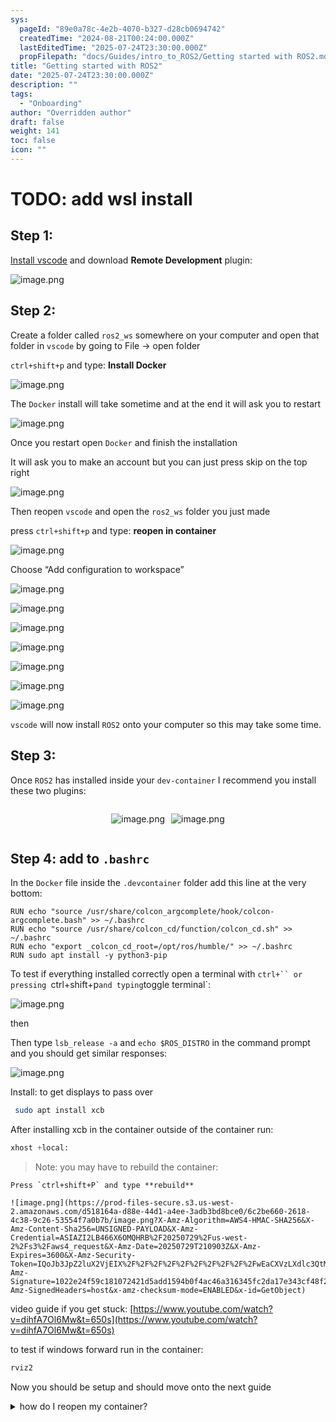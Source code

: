 ```yaml
---
sys:
  pageId: "89e0a78c-4e2b-4070-b327-d28cb0694742"
  createdTime: "2024-08-21T00:24:00.000Z"
  lastEditedTime: "2025-07-24T23:30:00.000Z"
  propFilepath: "docs/Guides/intro_to_ROS2/Getting started with ROS2.md"
title: "Getting started with ROS2"
date: "2025-07-24T23:30:00.000Z"
description: ""
tags:
  - "Onboarding"
author: "Overridden author"
draft: false
weight: 141
toc: false
icon: ""
---
```


# TODO: add wsl install

## Step 1:

[Install vscode](https://code.visualstudio.com/download) and download **Remote Development** plugin:

![image.png](https://prod-files-secure.s3.us-west-2.amazonaws.com/d518164a-d88e-44d1-a4ee-3adb3bd8bce0/efb52993-1881-4a40-b95e-6f020334f022/image.png?X-Amz-Algorithm=AWS4-HMAC-SHA256&X-Amz-Content-Sha256=UNSIGNED-PAYLOAD&X-Amz-Credential=ASIAZI2LB466TJ4DM33R%2F20250729%2Fus-west-2%2Fs3%2Faws4_request&X-Amz-Date=20250729T210858Z&X-Amz-Expires=3600&X-Amz-Security-Token=IQoJb3JpZ2luX2VjEIX%2F%2F%2F%2F%2F%2F%2F%2F%2F%2FwEaCXVzLXdlc3QtMiJHMEUCIQDJMXLw%2FkY%2BifmFccRzTP8azQPb%2FnwE5o9h29WKw2g%2FowIgMO4rOTeuUs36le6HtMxx0Dvpf9%2Bv9Ukc9Bm4jPvRtCcqiAQIrv%2F%2F%2F%2F%2F%2F%2F%2F%2F%2FARAAGgw2Mzc0MjMxODM4MDUiDJT40fIolqTE5sb3dyrcAxD6POP1mG7igYZoF%2FQUg7kHcqhcT9JGrAgzD2I424avTsMpjnZGSy6k3a3axU7FLonYbWXwCZnc9Do3oqw1CXSfBeBYbWO2OIkpPBo916eIVsR87l4MkUpDCCn%2By1r4tBuLMvB%2FryBeImEGKOHo%2FsNOIbOkSEZNKmmWqtNT6Lf2O1%2B9VCBQV%2Bfo7tI0sKP%2BHaNEYg%2F19l%2Bqy5KYPL%2FuDf2LHNACB3ovkeCvWJRTAmq0LyJ12fQSopzGC38ehSIYxrYv%2F3XB9jURuS7tm%2FD%2Fhbza8NnyFAfKWo%2FXgM8o9FJP9%2B00p9CJsxe3mHDuawUVkOnlsN5z1cKUYhDUN9qavDU5YFkvP%2FPoGkdqQW8M8%2FldLR6PbseppprkwfxxL%2FPyik2%2BPsbNGeSLh7YprOuh5HgEZqAubiixgMQIqePMPjnuBGA9LVp9wv5LQw43hv0InOhwNNkJH8juIH%2B2LGSQsVh5E9FvyxeS4%2Bzk2aQxSHPw345HnLFMmkQwGrEMo2mbgx3vm%2F7eQSXagehmra5W2YFpKx6TSnTPULP%2Fo6F2dBq1QvFBVUM2xb%2F7H79CBkUQaPekFBIwRsgHIJVHKuCoTSfHcK7YsiinSwnDloZoAxTzxPSL%2BKujYz3lmHU8MPbcpMQGOqUBpOSaKAnC4JoF%2BYYomx6INMWT2zajcePVKTEeH81wKrf0XijZv8BEHwW1ojtErDlcKKt2sATVyREPaAf37mylwdicN%2F0mXFxDm283r7LZNesFQDbTqNRu6wDNWIN4hMJUOd2ODQTLZDlR6wd6zBiVh2Fg9oSddif3WjQM6hG4qxK%2BtlSVvan2GrdTI8pmDp3%2Fzm%2FcmICrncKvKiOfAVY2BuKXrkvH&X-Amz-Signature=a6ee5adb86015228f788314f8b30a9573602b6ca0e50de1fd50ca7c736535a54&X-Amz-SignedHeaders=host&x-amz-checksum-mode=ENABLED&x-id=GetObject)

## Step 2:

Create a folder called `ros2_ws` somewhere on your computer and open that folder in `vscode` by going to File → open folder 

`ctrl+shift+p` and type: **Install Docker**

![image.png](https://prod-files-secure.s3.us-west-2.amazonaws.com/d518164a-d88e-44d1-a4ee-3adb3bd8bce0/2269dc0e-1cd5-47ff-bceb-c04ad9b2eab0/image.png?X-Amz-Algorithm=AWS4-HMAC-SHA256&X-Amz-Content-Sha256=UNSIGNED-PAYLOAD&X-Amz-Credential=ASIAZI2LB466TJ4DM33R%2F20250729%2Fus-west-2%2Fs3%2Faws4_request&X-Amz-Date=20250729T210858Z&X-Amz-Expires=3600&X-Amz-Security-Token=IQoJb3JpZ2luX2VjEIX%2F%2F%2F%2F%2F%2F%2F%2F%2F%2FwEaCXVzLXdlc3QtMiJHMEUCIQDJMXLw%2FkY%2BifmFccRzTP8azQPb%2FnwE5o9h29WKw2g%2FowIgMO4rOTeuUs36le6HtMxx0Dvpf9%2Bv9Ukc9Bm4jPvRtCcqiAQIrv%2F%2F%2F%2F%2F%2F%2F%2F%2F%2FARAAGgw2Mzc0MjMxODM4MDUiDJT40fIolqTE5sb3dyrcAxD6POP1mG7igYZoF%2FQUg7kHcqhcT9JGrAgzD2I424avTsMpjnZGSy6k3a3axU7FLonYbWXwCZnc9Do3oqw1CXSfBeBYbWO2OIkpPBo916eIVsR87l4MkUpDCCn%2By1r4tBuLMvB%2FryBeImEGKOHo%2FsNOIbOkSEZNKmmWqtNT6Lf2O1%2B9VCBQV%2Bfo7tI0sKP%2BHaNEYg%2F19l%2Bqy5KYPL%2FuDf2LHNACB3ovkeCvWJRTAmq0LyJ12fQSopzGC38ehSIYxrYv%2F3XB9jURuS7tm%2FD%2Fhbza8NnyFAfKWo%2FXgM8o9FJP9%2B00p9CJsxe3mHDuawUVkOnlsN5z1cKUYhDUN9qavDU5YFkvP%2FPoGkdqQW8M8%2FldLR6PbseppprkwfxxL%2FPyik2%2BPsbNGeSLh7YprOuh5HgEZqAubiixgMQIqePMPjnuBGA9LVp9wv5LQw43hv0InOhwNNkJH8juIH%2B2LGSQsVh5E9FvyxeS4%2Bzk2aQxSHPw345HnLFMmkQwGrEMo2mbgx3vm%2F7eQSXagehmra5W2YFpKx6TSnTPULP%2Fo6F2dBq1QvFBVUM2xb%2F7H79CBkUQaPekFBIwRsgHIJVHKuCoTSfHcK7YsiinSwnDloZoAxTzxPSL%2BKujYz3lmHU8MPbcpMQGOqUBpOSaKAnC4JoF%2BYYomx6INMWT2zajcePVKTEeH81wKrf0XijZv8BEHwW1ojtErDlcKKt2sATVyREPaAf37mylwdicN%2F0mXFxDm283r7LZNesFQDbTqNRu6wDNWIN4hMJUOd2ODQTLZDlR6wd6zBiVh2Fg9oSddif3WjQM6hG4qxK%2BtlSVvan2GrdTI8pmDp3%2Fzm%2FcmICrncKvKiOfAVY2BuKXrkvH&X-Amz-Signature=19ee5669f521ae34a2198d764c4122f4355e6246253d109b0ebb8eb19c3af785&X-Amz-SignedHeaders=host&x-amz-checksum-mode=ENABLED&x-id=GetObject)

The `Docker` install will take sometime and at the end it will ask you to restart

![image.png](https://prod-files-secure.s3.us-west-2.amazonaws.com/d518164a-d88e-44d1-a4ee-3adb3bd8bce0/ed233f78-be33-4b1f-b89c-9c346c0e961e/image.png?X-Amz-Algorithm=AWS4-HMAC-SHA256&X-Amz-Content-Sha256=UNSIGNED-PAYLOAD&X-Amz-Credential=ASIAZI2LB466TJ4DM33R%2F20250729%2Fus-west-2%2Fs3%2Faws4_request&X-Amz-Date=20250729T210858Z&X-Amz-Expires=3600&X-Amz-Security-Token=IQoJb3JpZ2luX2VjEIX%2F%2F%2F%2F%2F%2F%2F%2F%2F%2FwEaCXVzLXdlc3QtMiJHMEUCIQDJMXLw%2FkY%2BifmFccRzTP8azQPb%2FnwE5o9h29WKw2g%2FowIgMO4rOTeuUs36le6HtMxx0Dvpf9%2Bv9Ukc9Bm4jPvRtCcqiAQIrv%2F%2F%2F%2F%2F%2F%2F%2F%2F%2FARAAGgw2Mzc0MjMxODM4MDUiDJT40fIolqTE5sb3dyrcAxD6POP1mG7igYZoF%2FQUg7kHcqhcT9JGrAgzD2I424avTsMpjnZGSy6k3a3axU7FLonYbWXwCZnc9Do3oqw1CXSfBeBYbWO2OIkpPBo916eIVsR87l4MkUpDCCn%2By1r4tBuLMvB%2FryBeImEGKOHo%2FsNOIbOkSEZNKmmWqtNT6Lf2O1%2B9VCBQV%2Bfo7tI0sKP%2BHaNEYg%2F19l%2Bqy5KYPL%2FuDf2LHNACB3ovkeCvWJRTAmq0LyJ12fQSopzGC38ehSIYxrYv%2F3XB9jURuS7tm%2FD%2Fhbza8NnyFAfKWo%2FXgM8o9FJP9%2B00p9CJsxe3mHDuawUVkOnlsN5z1cKUYhDUN9qavDU5YFkvP%2FPoGkdqQW8M8%2FldLR6PbseppprkwfxxL%2FPyik2%2BPsbNGeSLh7YprOuh5HgEZqAubiixgMQIqePMPjnuBGA9LVp9wv5LQw43hv0InOhwNNkJH8juIH%2B2LGSQsVh5E9FvyxeS4%2Bzk2aQxSHPw345HnLFMmkQwGrEMo2mbgx3vm%2F7eQSXagehmra5W2YFpKx6TSnTPULP%2Fo6F2dBq1QvFBVUM2xb%2F7H79CBkUQaPekFBIwRsgHIJVHKuCoTSfHcK7YsiinSwnDloZoAxTzxPSL%2BKujYz3lmHU8MPbcpMQGOqUBpOSaKAnC4JoF%2BYYomx6INMWT2zajcePVKTEeH81wKrf0XijZv8BEHwW1ojtErDlcKKt2sATVyREPaAf37mylwdicN%2F0mXFxDm283r7LZNesFQDbTqNRu6wDNWIN4hMJUOd2ODQTLZDlR6wd6zBiVh2Fg9oSddif3WjQM6hG4qxK%2BtlSVvan2GrdTI8pmDp3%2Fzm%2FcmICrncKvKiOfAVY2BuKXrkvH&X-Amz-Signature=a152332cb9022d384d488ff78f5ceb87387e2616e41dbab0f226ebce148e864c&X-Amz-SignedHeaders=host&x-amz-checksum-mode=ENABLED&x-id=GetObject)

Once you restart open `Docker` and finish the installation

It will ask you to make an account but you can just press skip on the top right

![image.png](https://prod-files-secure.s3.us-west-2.amazonaws.com/d518164a-d88e-44d1-a4ee-3adb3bd8bce0/21010ad9-1659-4fd9-9f59-9932a09b2a3d/image.png?X-Amz-Algorithm=AWS4-HMAC-SHA256&X-Amz-Content-Sha256=UNSIGNED-PAYLOAD&X-Amz-Credential=ASIAZI2LB466TJ4DM33R%2F20250729%2Fus-west-2%2Fs3%2Faws4_request&X-Amz-Date=20250729T210858Z&X-Amz-Expires=3600&X-Amz-Security-Token=IQoJb3JpZ2luX2VjEIX%2F%2F%2F%2F%2F%2F%2F%2F%2F%2FwEaCXVzLXdlc3QtMiJHMEUCIQDJMXLw%2FkY%2BifmFccRzTP8azQPb%2FnwE5o9h29WKw2g%2FowIgMO4rOTeuUs36le6HtMxx0Dvpf9%2Bv9Ukc9Bm4jPvRtCcqiAQIrv%2F%2F%2F%2F%2F%2F%2F%2F%2F%2FARAAGgw2Mzc0MjMxODM4MDUiDJT40fIolqTE5sb3dyrcAxD6POP1mG7igYZoF%2FQUg7kHcqhcT9JGrAgzD2I424avTsMpjnZGSy6k3a3axU7FLonYbWXwCZnc9Do3oqw1CXSfBeBYbWO2OIkpPBo916eIVsR87l4MkUpDCCn%2By1r4tBuLMvB%2FryBeImEGKOHo%2FsNOIbOkSEZNKmmWqtNT6Lf2O1%2B9VCBQV%2Bfo7tI0sKP%2BHaNEYg%2F19l%2Bqy5KYPL%2FuDf2LHNACB3ovkeCvWJRTAmq0LyJ12fQSopzGC38ehSIYxrYv%2F3XB9jURuS7tm%2FD%2Fhbza8NnyFAfKWo%2FXgM8o9FJP9%2B00p9CJsxe3mHDuawUVkOnlsN5z1cKUYhDUN9qavDU5YFkvP%2FPoGkdqQW8M8%2FldLR6PbseppprkwfxxL%2FPyik2%2BPsbNGeSLh7YprOuh5HgEZqAubiixgMQIqePMPjnuBGA9LVp9wv5LQw43hv0InOhwNNkJH8juIH%2B2LGSQsVh5E9FvyxeS4%2Bzk2aQxSHPw345HnLFMmkQwGrEMo2mbgx3vm%2F7eQSXagehmra5W2YFpKx6TSnTPULP%2Fo6F2dBq1QvFBVUM2xb%2F7H79CBkUQaPekFBIwRsgHIJVHKuCoTSfHcK7YsiinSwnDloZoAxTzxPSL%2BKujYz3lmHU8MPbcpMQGOqUBpOSaKAnC4JoF%2BYYomx6INMWT2zajcePVKTEeH81wKrf0XijZv8BEHwW1ojtErDlcKKt2sATVyREPaAf37mylwdicN%2F0mXFxDm283r7LZNesFQDbTqNRu6wDNWIN4hMJUOd2ODQTLZDlR6wd6zBiVh2Fg9oSddif3WjQM6hG4qxK%2BtlSVvan2GrdTI8pmDp3%2Fzm%2FcmICrncKvKiOfAVY2BuKXrkvH&X-Amz-Signature=bc45b9bea05fd76c9c3ce344f167ae123b78c002d9f1e681ed0b98382ed494f3&X-Amz-SignedHeaders=host&x-amz-checksum-mode=ENABLED&x-id=GetObject)

Then reopen `vscode` and open the `ros2_ws` folder you just made

press `ctrl+shift+p` and type: **reopen in container**

![image.png](https://prod-files-secure.s3.us-west-2.amazonaws.com/d518164a-d88e-44d1-a4ee-3adb3bd8bce0/4e93b8c2-41ad-488c-8095-c74205196118/image.png?X-Amz-Algorithm=AWS4-HMAC-SHA256&X-Amz-Content-Sha256=UNSIGNED-PAYLOAD&X-Amz-Credential=ASIAZI2LB466TJ4DM33R%2F20250729%2Fus-west-2%2Fs3%2Faws4_request&X-Amz-Date=20250729T210858Z&X-Amz-Expires=3600&X-Amz-Security-Token=IQoJb3JpZ2luX2VjEIX%2F%2F%2F%2F%2F%2F%2F%2F%2F%2FwEaCXVzLXdlc3QtMiJHMEUCIQDJMXLw%2FkY%2BifmFccRzTP8azQPb%2FnwE5o9h29WKw2g%2FowIgMO4rOTeuUs36le6HtMxx0Dvpf9%2Bv9Ukc9Bm4jPvRtCcqiAQIrv%2F%2F%2F%2F%2F%2F%2F%2F%2F%2FARAAGgw2Mzc0MjMxODM4MDUiDJT40fIolqTE5sb3dyrcAxD6POP1mG7igYZoF%2FQUg7kHcqhcT9JGrAgzD2I424avTsMpjnZGSy6k3a3axU7FLonYbWXwCZnc9Do3oqw1CXSfBeBYbWO2OIkpPBo916eIVsR87l4MkUpDCCn%2By1r4tBuLMvB%2FryBeImEGKOHo%2FsNOIbOkSEZNKmmWqtNT6Lf2O1%2B9VCBQV%2Bfo7tI0sKP%2BHaNEYg%2F19l%2Bqy5KYPL%2FuDf2LHNACB3ovkeCvWJRTAmq0LyJ12fQSopzGC38ehSIYxrYv%2F3XB9jURuS7tm%2FD%2Fhbza8NnyFAfKWo%2FXgM8o9FJP9%2B00p9CJsxe3mHDuawUVkOnlsN5z1cKUYhDUN9qavDU5YFkvP%2FPoGkdqQW8M8%2FldLR6PbseppprkwfxxL%2FPyik2%2BPsbNGeSLh7YprOuh5HgEZqAubiixgMQIqePMPjnuBGA9LVp9wv5LQw43hv0InOhwNNkJH8juIH%2B2LGSQsVh5E9FvyxeS4%2Bzk2aQxSHPw345HnLFMmkQwGrEMo2mbgx3vm%2F7eQSXagehmra5W2YFpKx6TSnTPULP%2Fo6F2dBq1QvFBVUM2xb%2F7H79CBkUQaPekFBIwRsgHIJVHKuCoTSfHcK7YsiinSwnDloZoAxTzxPSL%2BKujYz3lmHU8MPbcpMQGOqUBpOSaKAnC4JoF%2BYYomx6INMWT2zajcePVKTEeH81wKrf0XijZv8BEHwW1ojtErDlcKKt2sATVyREPaAf37mylwdicN%2F0mXFxDm283r7LZNesFQDbTqNRu6wDNWIN4hMJUOd2ODQTLZDlR6wd6zBiVh2Fg9oSddif3WjQM6hG4qxK%2BtlSVvan2GrdTI8pmDp3%2Fzm%2FcmICrncKvKiOfAVY2BuKXrkvH&X-Amz-Signature=62b58ddb060d9164709c09bc7b06121e65d2780796f0b1fbf04d7cb562cf391b&X-Amz-SignedHeaders=host&x-amz-checksum-mode=ENABLED&x-id=GetObject)

Choose “Add configuration to workspace”

![image.png](https://prod-files-secure.s3.us-west-2.amazonaws.com/d518164a-d88e-44d1-a4ee-3adb3bd8bce0/9560b282-5060-4989-ba37-97e7b2c22476/image.png?X-Amz-Algorithm=AWS4-HMAC-SHA256&X-Amz-Content-Sha256=UNSIGNED-PAYLOAD&X-Amz-Credential=ASIAZI2LB466TJ4DM33R%2F20250729%2Fus-west-2%2Fs3%2Faws4_request&X-Amz-Date=20250729T210858Z&X-Amz-Expires=3600&X-Amz-Security-Token=IQoJb3JpZ2luX2VjEIX%2F%2F%2F%2F%2F%2F%2F%2F%2F%2FwEaCXVzLXdlc3QtMiJHMEUCIQDJMXLw%2FkY%2BifmFccRzTP8azQPb%2FnwE5o9h29WKw2g%2FowIgMO4rOTeuUs36le6HtMxx0Dvpf9%2Bv9Ukc9Bm4jPvRtCcqiAQIrv%2F%2F%2F%2F%2F%2F%2F%2F%2F%2FARAAGgw2Mzc0MjMxODM4MDUiDJT40fIolqTE5sb3dyrcAxD6POP1mG7igYZoF%2FQUg7kHcqhcT9JGrAgzD2I424avTsMpjnZGSy6k3a3axU7FLonYbWXwCZnc9Do3oqw1CXSfBeBYbWO2OIkpPBo916eIVsR87l4MkUpDCCn%2By1r4tBuLMvB%2FryBeImEGKOHo%2FsNOIbOkSEZNKmmWqtNT6Lf2O1%2B9VCBQV%2Bfo7tI0sKP%2BHaNEYg%2F19l%2Bqy5KYPL%2FuDf2LHNACB3ovkeCvWJRTAmq0LyJ12fQSopzGC38ehSIYxrYv%2F3XB9jURuS7tm%2FD%2Fhbza8NnyFAfKWo%2FXgM8o9FJP9%2B00p9CJsxe3mHDuawUVkOnlsN5z1cKUYhDUN9qavDU5YFkvP%2FPoGkdqQW8M8%2FldLR6PbseppprkwfxxL%2FPyik2%2BPsbNGeSLh7YprOuh5HgEZqAubiixgMQIqePMPjnuBGA9LVp9wv5LQw43hv0InOhwNNkJH8juIH%2B2LGSQsVh5E9FvyxeS4%2Bzk2aQxSHPw345HnLFMmkQwGrEMo2mbgx3vm%2F7eQSXagehmra5W2YFpKx6TSnTPULP%2Fo6F2dBq1QvFBVUM2xb%2F7H79CBkUQaPekFBIwRsgHIJVHKuCoTSfHcK7YsiinSwnDloZoAxTzxPSL%2BKujYz3lmHU8MPbcpMQGOqUBpOSaKAnC4JoF%2BYYomx6INMWT2zajcePVKTEeH81wKrf0XijZv8BEHwW1ojtErDlcKKt2sATVyREPaAf37mylwdicN%2F0mXFxDm283r7LZNesFQDbTqNRu6wDNWIN4hMJUOd2ODQTLZDlR6wd6zBiVh2Fg9oSddif3WjQM6hG4qxK%2BtlSVvan2GrdTI8pmDp3%2Fzm%2FcmICrncKvKiOfAVY2BuKXrkvH&X-Amz-Signature=e030d961a4ffaac105a2a49bf739d6b9c8c75adbcb228f340b0cba5408663161&X-Amz-SignedHeaders=host&x-amz-checksum-mode=ENABLED&x-id=GetObject)

![image.png](https://prod-files-secure.s3.us-west-2.amazonaws.com/d518164a-d88e-44d1-a4ee-3adb3bd8bce0/2ee63f81-886b-48e8-a553-dc6e5eac99e4/image.png?X-Amz-Algorithm=AWS4-HMAC-SHA256&X-Amz-Content-Sha256=UNSIGNED-PAYLOAD&X-Amz-Credential=ASIAZI2LB466TJ4DM33R%2F20250729%2Fus-west-2%2Fs3%2Faws4_request&X-Amz-Date=20250729T210858Z&X-Amz-Expires=3600&X-Amz-Security-Token=IQoJb3JpZ2luX2VjEIX%2F%2F%2F%2F%2F%2F%2F%2F%2F%2FwEaCXVzLXdlc3QtMiJHMEUCIQDJMXLw%2FkY%2BifmFccRzTP8azQPb%2FnwE5o9h29WKw2g%2FowIgMO4rOTeuUs36le6HtMxx0Dvpf9%2Bv9Ukc9Bm4jPvRtCcqiAQIrv%2F%2F%2F%2F%2F%2F%2F%2F%2F%2FARAAGgw2Mzc0MjMxODM4MDUiDJT40fIolqTE5sb3dyrcAxD6POP1mG7igYZoF%2FQUg7kHcqhcT9JGrAgzD2I424avTsMpjnZGSy6k3a3axU7FLonYbWXwCZnc9Do3oqw1CXSfBeBYbWO2OIkpPBo916eIVsR87l4MkUpDCCn%2By1r4tBuLMvB%2FryBeImEGKOHo%2FsNOIbOkSEZNKmmWqtNT6Lf2O1%2B9VCBQV%2Bfo7tI0sKP%2BHaNEYg%2F19l%2Bqy5KYPL%2FuDf2LHNACB3ovkeCvWJRTAmq0LyJ12fQSopzGC38ehSIYxrYv%2F3XB9jURuS7tm%2FD%2Fhbza8NnyFAfKWo%2FXgM8o9FJP9%2B00p9CJsxe3mHDuawUVkOnlsN5z1cKUYhDUN9qavDU5YFkvP%2FPoGkdqQW8M8%2FldLR6PbseppprkwfxxL%2FPyik2%2BPsbNGeSLh7YprOuh5HgEZqAubiixgMQIqePMPjnuBGA9LVp9wv5LQw43hv0InOhwNNkJH8juIH%2B2LGSQsVh5E9FvyxeS4%2Bzk2aQxSHPw345HnLFMmkQwGrEMo2mbgx3vm%2F7eQSXagehmra5W2YFpKx6TSnTPULP%2Fo6F2dBq1QvFBVUM2xb%2F7H79CBkUQaPekFBIwRsgHIJVHKuCoTSfHcK7YsiinSwnDloZoAxTzxPSL%2BKujYz3lmHU8MPbcpMQGOqUBpOSaKAnC4JoF%2BYYomx6INMWT2zajcePVKTEeH81wKrf0XijZv8BEHwW1ojtErDlcKKt2sATVyREPaAf37mylwdicN%2F0mXFxDm283r7LZNesFQDbTqNRu6wDNWIN4hMJUOd2ODQTLZDlR6wd6zBiVh2Fg9oSddif3WjQM6hG4qxK%2BtlSVvan2GrdTI8pmDp3%2Fzm%2FcmICrncKvKiOfAVY2BuKXrkvH&X-Amz-Signature=2214422c539e9641cbd619d4fc0a9604c5651c245bce5c92fae7f3fc22638d4a&X-Amz-SignedHeaders=host&x-amz-checksum-mode=ENABLED&x-id=GetObject)

![image.png](https://prod-files-secure.s3.us-west-2.amazonaws.com/d518164a-d88e-44d1-a4ee-3adb3bd8bce0/e0fd626c-c8b6-4b2c-95d1-fa4c26514504/image.png?X-Amz-Algorithm=AWS4-HMAC-SHA256&X-Amz-Content-Sha256=UNSIGNED-PAYLOAD&X-Amz-Credential=ASIAZI2LB466TJ4DM33R%2F20250729%2Fus-west-2%2Fs3%2Faws4_request&X-Amz-Date=20250729T210858Z&X-Amz-Expires=3600&X-Amz-Security-Token=IQoJb3JpZ2luX2VjEIX%2F%2F%2F%2F%2F%2F%2F%2F%2F%2FwEaCXVzLXdlc3QtMiJHMEUCIQDJMXLw%2FkY%2BifmFccRzTP8azQPb%2FnwE5o9h29WKw2g%2FowIgMO4rOTeuUs36le6HtMxx0Dvpf9%2Bv9Ukc9Bm4jPvRtCcqiAQIrv%2F%2F%2F%2F%2F%2F%2F%2F%2F%2FARAAGgw2Mzc0MjMxODM4MDUiDJT40fIolqTE5sb3dyrcAxD6POP1mG7igYZoF%2FQUg7kHcqhcT9JGrAgzD2I424avTsMpjnZGSy6k3a3axU7FLonYbWXwCZnc9Do3oqw1CXSfBeBYbWO2OIkpPBo916eIVsR87l4MkUpDCCn%2By1r4tBuLMvB%2FryBeImEGKOHo%2FsNOIbOkSEZNKmmWqtNT6Lf2O1%2B9VCBQV%2Bfo7tI0sKP%2BHaNEYg%2F19l%2Bqy5KYPL%2FuDf2LHNACB3ovkeCvWJRTAmq0LyJ12fQSopzGC38ehSIYxrYv%2F3XB9jURuS7tm%2FD%2Fhbza8NnyFAfKWo%2FXgM8o9FJP9%2B00p9CJsxe3mHDuawUVkOnlsN5z1cKUYhDUN9qavDU5YFkvP%2FPoGkdqQW8M8%2FldLR6PbseppprkwfxxL%2FPyik2%2BPsbNGeSLh7YprOuh5HgEZqAubiixgMQIqePMPjnuBGA9LVp9wv5LQw43hv0InOhwNNkJH8juIH%2B2LGSQsVh5E9FvyxeS4%2Bzk2aQxSHPw345HnLFMmkQwGrEMo2mbgx3vm%2F7eQSXagehmra5W2YFpKx6TSnTPULP%2Fo6F2dBq1QvFBVUM2xb%2F7H79CBkUQaPekFBIwRsgHIJVHKuCoTSfHcK7YsiinSwnDloZoAxTzxPSL%2BKujYz3lmHU8MPbcpMQGOqUBpOSaKAnC4JoF%2BYYomx6INMWT2zajcePVKTEeH81wKrf0XijZv8BEHwW1ojtErDlcKKt2sATVyREPaAf37mylwdicN%2F0mXFxDm283r7LZNesFQDbTqNRu6wDNWIN4hMJUOd2ODQTLZDlR6wd6zBiVh2Fg9oSddif3WjQM6hG4qxK%2BtlSVvan2GrdTI8pmDp3%2Fzm%2FcmICrncKvKiOfAVY2BuKXrkvH&X-Amz-Signature=122c6d3088f3ad925d3a208ae46ee3e51e4d5f724cbe1d2b767bc876af20f061&X-Amz-SignedHeaders=host&x-amz-checksum-mode=ENABLED&x-id=GetObject)

![image.png](https://prod-files-secure.s3.us-west-2.amazonaws.com/d518164a-d88e-44d1-a4ee-3adb3bd8bce0/a2e13f50-d2ab-4719-a4c2-7ced634bfc9d/image.png?X-Amz-Algorithm=AWS4-HMAC-SHA256&X-Amz-Content-Sha256=UNSIGNED-PAYLOAD&X-Amz-Credential=ASIAZI2LB466TJ4DM33R%2F20250729%2Fus-west-2%2Fs3%2Faws4_request&X-Amz-Date=20250729T210858Z&X-Amz-Expires=3600&X-Amz-Security-Token=IQoJb3JpZ2luX2VjEIX%2F%2F%2F%2F%2F%2F%2F%2F%2F%2FwEaCXVzLXdlc3QtMiJHMEUCIQDJMXLw%2FkY%2BifmFccRzTP8azQPb%2FnwE5o9h29WKw2g%2FowIgMO4rOTeuUs36le6HtMxx0Dvpf9%2Bv9Ukc9Bm4jPvRtCcqiAQIrv%2F%2F%2F%2F%2F%2F%2F%2F%2F%2FARAAGgw2Mzc0MjMxODM4MDUiDJT40fIolqTE5sb3dyrcAxD6POP1mG7igYZoF%2FQUg7kHcqhcT9JGrAgzD2I424avTsMpjnZGSy6k3a3axU7FLonYbWXwCZnc9Do3oqw1CXSfBeBYbWO2OIkpPBo916eIVsR87l4MkUpDCCn%2By1r4tBuLMvB%2FryBeImEGKOHo%2FsNOIbOkSEZNKmmWqtNT6Lf2O1%2B9VCBQV%2Bfo7tI0sKP%2BHaNEYg%2F19l%2Bqy5KYPL%2FuDf2LHNACB3ovkeCvWJRTAmq0LyJ12fQSopzGC38ehSIYxrYv%2F3XB9jURuS7tm%2FD%2Fhbza8NnyFAfKWo%2FXgM8o9FJP9%2B00p9CJsxe3mHDuawUVkOnlsN5z1cKUYhDUN9qavDU5YFkvP%2FPoGkdqQW8M8%2FldLR6PbseppprkwfxxL%2FPyik2%2BPsbNGeSLh7YprOuh5HgEZqAubiixgMQIqePMPjnuBGA9LVp9wv5LQw43hv0InOhwNNkJH8juIH%2B2LGSQsVh5E9FvyxeS4%2Bzk2aQxSHPw345HnLFMmkQwGrEMo2mbgx3vm%2F7eQSXagehmra5W2YFpKx6TSnTPULP%2Fo6F2dBq1QvFBVUM2xb%2F7H79CBkUQaPekFBIwRsgHIJVHKuCoTSfHcK7YsiinSwnDloZoAxTzxPSL%2BKujYz3lmHU8MPbcpMQGOqUBpOSaKAnC4JoF%2BYYomx6INMWT2zajcePVKTEeH81wKrf0XijZv8BEHwW1ojtErDlcKKt2sATVyREPaAf37mylwdicN%2F0mXFxDm283r7LZNesFQDbTqNRu6wDNWIN4hMJUOd2ODQTLZDlR6wd6zBiVh2Fg9oSddif3WjQM6hG4qxK%2BtlSVvan2GrdTI8pmDp3%2Fzm%2FcmICrncKvKiOfAVY2BuKXrkvH&X-Amz-Signature=36c11fa98e8fe14f8f458a0532cf1f3f799c44427ea41bfd4a6b8a3759511c5a&X-Amz-SignedHeaders=host&x-amz-checksum-mode=ENABLED&x-id=GetObject)

![image.png](https://prod-files-secure.s3.us-west-2.amazonaws.com/d518164a-d88e-44d1-a4ee-3adb3bd8bce0/6cc478ad-aaba-4bf7-9fcc-403277ab896c/image.png?X-Amz-Algorithm=AWS4-HMAC-SHA256&X-Amz-Content-Sha256=UNSIGNED-PAYLOAD&X-Amz-Credential=ASIAZI2LB466TJ4DM33R%2F20250729%2Fus-west-2%2Fs3%2Faws4_request&X-Amz-Date=20250729T210858Z&X-Amz-Expires=3600&X-Amz-Security-Token=IQoJb3JpZ2luX2VjEIX%2F%2F%2F%2F%2F%2F%2F%2F%2F%2FwEaCXVzLXdlc3QtMiJHMEUCIQDJMXLw%2FkY%2BifmFccRzTP8azQPb%2FnwE5o9h29WKw2g%2FowIgMO4rOTeuUs36le6HtMxx0Dvpf9%2Bv9Ukc9Bm4jPvRtCcqiAQIrv%2F%2F%2F%2F%2F%2F%2F%2F%2F%2FARAAGgw2Mzc0MjMxODM4MDUiDJT40fIolqTE5sb3dyrcAxD6POP1mG7igYZoF%2FQUg7kHcqhcT9JGrAgzD2I424avTsMpjnZGSy6k3a3axU7FLonYbWXwCZnc9Do3oqw1CXSfBeBYbWO2OIkpPBo916eIVsR87l4MkUpDCCn%2By1r4tBuLMvB%2FryBeImEGKOHo%2FsNOIbOkSEZNKmmWqtNT6Lf2O1%2B9VCBQV%2Bfo7tI0sKP%2BHaNEYg%2F19l%2Bqy5KYPL%2FuDf2LHNACB3ovkeCvWJRTAmq0LyJ12fQSopzGC38ehSIYxrYv%2F3XB9jURuS7tm%2FD%2Fhbza8NnyFAfKWo%2FXgM8o9FJP9%2B00p9CJsxe3mHDuawUVkOnlsN5z1cKUYhDUN9qavDU5YFkvP%2FPoGkdqQW8M8%2FldLR6PbseppprkwfxxL%2FPyik2%2BPsbNGeSLh7YprOuh5HgEZqAubiixgMQIqePMPjnuBGA9LVp9wv5LQw43hv0InOhwNNkJH8juIH%2B2LGSQsVh5E9FvyxeS4%2Bzk2aQxSHPw345HnLFMmkQwGrEMo2mbgx3vm%2F7eQSXagehmra5W2YFpKx6TSnTPULP%2Fo6F2dBq1QvFBVUM2xb%2F7H79CBkUQaPekFBIwRsgHIJVHKuCoTSfHcK7YsiinSwnDloZoAxTzxPSL%2BKujYz3lmHU8MPbcpMQGOqUBpOSaKAnC4JoF%2BYYomx6INMWT2zajcePVKTEeH81wKrf0XijZv8BEHwW1ojtErDlcKKt2sATVyREPaAf37mylwdicN%2F0mXFxDm283r7LZNesFQDbTqNRu6wDNWIN4hMJUOd2ODQTLZDlR6wd6zBiVh2Fg9oSddif3WjQM6hG4qxK%2BtlSVvan2GrdTI8pmDp3%2Fzm%2FcmICrncKvKiOfAVY2BuKXrkvH&X-Amz-Signature=635a718bfedc0cc3c348be8d91c56537f73aed8eeb7750e8bdc22588eacd3f6e&X-Amz-SignedHeaders=host&x-amz-checksum-mode=ENABLED&x-id=GetObject)

![image.png](https://prod-files-secure.s3.us-west-2.amazonaws.com/d518164a-d88e-44d1-a4ee-3adb3bd8bce0/53255b28-f75e-430f-b9e3-c0ac8577e42b/image.png?X-Amz-Algorithm=AWS4-HMAC-SHA256&X-Amz-Content-Sha256=UNSIGNED-PAYLOAD&X-Amz-Credential=ASIAZI2LB466TJ4DM33R%2F20250729%2Fus-west-2%2Fs3%2Faws4_request&X-Amz-Date=20250729T210858Z&X-Amz-Expires=3600&X-Amz-Security-Token=IQoJb3JpZ2luX2VjEIX%2F%2F%2F%2F%2F%2F%2F%2F%2F%2FwEaCXVzLXdlc3QtMiJHMEUCIQDJMXLw%2FkY%2BifmFccRzTP8azQPb%2FnwE5o9h29WKw2g%2FowIgMO4rOTeuUs36le6HtMxx0Dvpf9%2Bv9Ukc9Bm4jPvRtCcqiAQIrv%2F%2F%2F%2F%2F%2F%2F%2F%2F%2FARAAGgw2Mzc0MjMxODM4MDUiDJT40fIolqTE5sb3dyrcAxD6POP1mG7igYZoF%2FQUg7kHcqhcT9JGrAgzD2I424avTsMpjnZGSy6k3a3axU7FLonYbWXwCZnc9Do3oqw1CXSfBeBYbWO2OIkpPBo916eIVsR87l4MkUpDCCn%2By1r4tBuLMvB%2FryBeImEGKOHo%2FsNOIbOkSEZNKmmWqtNT6Lf2O1%2B9VCBQV%2Bfo7tI0sKP%2BHaNEYg%2F19l%2Bqy5KYPL%2FuDf2LHNACB3ovkeCvWJRTAmq0LyJ12fQSopzGC38ehSIYxrYv%2F3XB9jURuS7tm%2FD%2Fhbza8NnyFAfKWo%2FXgM8o9FJP9%2B00p9CJsxe3mHDuawUVkOnlsN5z1cKUYhDUN9qavDU5YFkvP%2FPoGkdqQW8M8%2FldLR6PbseppprkwfxxL%2FPyik2%2BPsbNGeSLh7YprOuh5HgEZqAubiixgMQIqePMPjnuBGA9LVp9wv5LQw43hv0InOhwNNkJH8juIH%2B2LGSQsVh5E9FvyxeS4%2Bzk2aQxSHPw345HnLFMmkQwGrEMo2mbgx3vm%2F7eQSXagehmra5W2YFpKx6TSnTPULP%2Fo6F2dBq1QvFBVUM2xb%2F7H79CBkUQaPekFBIwRsgHIJVHKuCoTSfHcK7YsiinSwnDloZoAxTzxPSL%2BKujYz3lmHU8MPbcpMQGOqUBpOSaKAnC4JoF%2BYYomx6INMWT2zajcePVKTEeH81wKrf0XijZv8BEHwW1ojtErDlcKKt2sATVyREPaAf37mylwdicN%2F0mXFxDm283r7LZNesFQDbTqNRu6wDNWIN4hMJUOd2ODQTLZDlR6wd6zBiVh2Fg9oSddif3WjQM6hG4qxK%2BtlSVvan2GrdTI8pmDp3%2Fzm%2FcmICrncKvKiOfAVY2BuKXrkvH&X-Amz-Signature=3919d86092603dce8f03b49d9fac48ba5853e5098e8e4ca57f7b3075ff7651e5&X-Amz-SignedHeaders=host&x-amz-checksum-mode=ENABLED&x-id=GetObject)

![image.png](https://prod-files-secure.s3.us-west-2.amazonaws.com/d518164a-d88e-44d1-a4ee-3adb3bd8bce0/7c562767-5af9-4ffb-97d1-327bcdf4ee00/image.png?X-Amz-Algorithm=AWS4-HMAC-SHA256&X-Amz-Content-Sha256=UNSIGNED-PAYLOAD&X-Amz-Credential=ASIAZI2LB466TJ4DM33R%2F20250729%2Fus-west-2%2Fs3%2Faws4_request&X-Amz-Date=20250729T210858Z&X-Amz-Expires=3600&X-Amz-Security-Token=IQoJb3JpZ2luX2VjEIX%2F%2F%2F%2F%2F%2F%2F%2F%2F%2FwEaCXVzLXdlc3QtMiJHMEUCIQDJMXLw%2FkY%2BifmFccRzTP8azQPb%2FnwE5o9h29WKw2g%2FowIgMO4rOTeuUs36le6HtMxx0Dvpf9%2Bv9Ukc9Bm4jPvRtCcqiAQIrv%2F%2F%2F%2F%2F%2F%2F%2F%2F%2FARAAGgw2Mzc0MjMxODM4MDUiDJT40fIolqTE5sb3dyrcAxD6POP1mG7igYZoF%2FQUg7kHcqhcT9JGrAgzD2I424avTsMpjnZGSy6k3a3axU7FLonYbWXwCZnc9Do3oqw1CXSfBeBYbWO2OIkpPBo916eIVsR87l4MkUpDCCn%2By1r4tBuLMvB%2FryBeImEGKOHo%2FsNOIbOkSEZNKmmWqtNT6Lf2O1%2B9VCBQV%2Bfo7tI0sKP%2BHaNEYg%2F19l%2Bqy5KYPL%2FuDf2LHNACB3ovkeCvWJRTAmq0LyJ12fQSopzGC38ehSIYxrYv%2F3XB9jURuS7tm%2FD%2Fhbza8NnyFAfKWo%2FXgM8o9FJP9%2B00p9CJsxe3mHDuawUVkOnlsN5z1cKUYhDUN9qavDU5YFkvP%2FPoGkdqQW8M8%2FldLR6PbseppprkwfxxL%2FPyik2%2BPsbNGeSLh7YprOuh5HgEZqAubiixgMQIqePMPjnuBGA9LVp9wv5LQw43hv0InOhwNNkJH8juIH%2B2LGSQsVh5E9FvyxeS4%2Bzk2aQxSHPw345HnLFMmkQwGrEMo2mbgx3vm%2F7eQSXagehmra5W2YFpKx6TSnTPULP%2Fo6F2dBq1QvFBVUM2xb%2F7H79CBkUQaPekFBIwRsgHIJVHKuCoTSfHcK7YsiinSwnDloZoAxTzxPSL%2BKujYz3lmHU8MPbcpMQGOqUBpOSaKAnC4JoF%2BYYomx6INMWT2zajcePVKTEeH81wKrf0XijZv8BEHwW1ojtErDlcKKt2sATVyREPaAf37mylwdicN%2F0mXFxDm283r7LZNesFQDbTqNRu6wDNWIN4hMJUOd2ODQTLZDlR6wd6zBiVh2Fg9oSddif3WjQM6hG4qxK%2BtlSVvan2GrdTI8pmDp3%2Fzm%2FcmICrncKvKiOfAVY2BuKXrkvH&X-Amz-Signature=78ac07abf0ac2c72cd8aebe7d7d41759e053a2ee5de4c6586c0c3d0fc9c457e2&X-Amz-SignedHeaders=host&x-amz-checksum-mode=ENABLED&x-id=GetObject)

`vscode` will now install `ROS2` onto your computer so this may take some time.

## Step 3:

Once `ROS2` has installed inside your `dev-container` I recommend you install these two plugins:

<div style="display: flex;flex-direction: row; column-gap:10px; max-width: 630px;justify-content: center;">
<div>

![image.png](https://prod-files-secure.s3.us-west-2.amazonaws.com/d518164a-d88e-44d1-a4ee-3adb3bd8bce0/3fc3d550-5a54-4ba1-ba6b-faa01cdb7369/image.png?X-Amz-Algorithm=AWS4-HMAC-SHA256&X-Amz-Content-Sha256=UNSIGNED-PAYLOAD&X-Amz-Credential=ASIAZI2LB466RZQ3EHX6%2F20250729%2Fus-west-2%2Fs3%2Faws4_request&X-Amz-Date=20250729T210902Z&X-Amz-Expires=3600&X-Amz-Security-Token=IQoJb3JpZ2luX2VjEIX%2F%2F%2F%2F%2F%2F%2F%2F%2F%2FwEaCXVzLXdlc3QtMiJHMEUCIHXhtMk%2B3eLMfImtewENocsHhXDlBEz5JaEemujf1PfBAiEAzXaIu8ugKSMQ6mA2KPwdHEJ3Fj9RMbGuHfe%2FQc4YL5MqiAQIrv%2F%2F%2F%2F%2F%2F%2F%2F%2F%2FARAAGgw2Mzc0MjMxODM4MDUiDL5RlQK6tqm7NIoYTyrcA1ntCQIDVR9xzNi5pIRtyZcQogB8AnMn3clRUKLL5KHqr%2BxLgJlo9VvEwIWBqDoykqUBpoUbA%2Fsq9%2FSxizCkO1LPlPdiecIlQ4Mc9Mle7f8q6XdNEsVVCVpMvcWAAaNjp8yhJZ6NgVSXz0Kj7i3l%2BCY%2BDUqVLEb2lPTjmDjyDkrqXQRz8HbMBBn53UDncadZsP6f4wump9wsOJF93k8xzlsp1XoSkc1d4ZPE%2Be8XL7TK78yInS%2FGYC5nXWum94gJAsWsswZfPW1uN83bk1mEPZf3xPVfo4GZkZ3QPiROC96wVQicO5Lpao6nkKJQP40GktwJ4LSmfRqfL1folaH%2Ff108V8X1bGWSdnprUJIhLvbKuG3V0QjjgqoJdZLYmcYcVmJfuS7GpFOb55fyDeVwF6Ww6HxyHOf8jQLNEaGvJ%2FAvnbSd8bjA6T8deHcdtQTcJ%2B3QR9a601xAKsbyhdKtMnddbuaEFAxqx4HByRf2F4oCH%2BNfsdEwc4DXj5vl%2BwxNzbYMDm491KbwBdlIHoDO0NgREP4QiAnOzjmDSHphR%2FT5rGE%2BfRTdMmK4vMzjf50aIi%2F%2B7yrQOuWTVErZIkpPSIf1QMMWq8idd64QOLnqA0Gl6Dg5LZeuKdGfUN8HMMbdpMQGOqUB6%2F3CdjDvVq%2FNjvAzXcixPN3RBe347duUhBW034b7PcrZAL008W11utiz6roQABchvL8qqdlEMIoUC2x3KJcpUnnUFTmok0JIIelhNos0PW9PBMwSuoRp7%2B3pOVZWWruqblFx8tS7FIgwhyeFLZ%2FhQEsBiwfyG19mZuJ%2BCyDTUTAQIt5ziWmQc1KTYasg%2Fe7ZdJMldjHDviHmQWfc2SGqa1gxVR2C&X-Amz-Signature=54dbb282b4deb51b4c90b6a9d22f8b0cec38fa7891902acf13360b19a8a44638&X-Amz-SignedHeaders=host&x-amz-checksum-mode=ENABLED&x-id=GetObject)

</div>
<div>

![image.png](https://prod-files-secure.s3.us-west-2.amazonaws.com/d518164a-d88e-44d1-a4ee-3adb3bd8bce0/d994cc66-13c2-4093-a5a3-f84cf4601a82/image.png?X-Amz-Algorithm=AWS4-HMAC-SHA256&X-Amz-Content-Sha256=UNSIGNED-PAYLOAD&X-Amz-Credential=ASIAZI2LB466UY6SCMO2%2F20250729%2Fus-west-2%2Fs3%2Faws4_request&X-Amz-Date=20250729T210902Z&X-Amz-Expires=3600&X-Amz-Security-Token=IQoJb3JpZ2luX2VjEIX%2F%2F%2F%2F%2F%2F%2F%2F%2F%2FwEaCXVzLXdlc3QtMiJHMEUCIQDWWrJ%2BTUK0m%2FF5FL68CgnjkwG4%2BrswG4%2FH070KfduucQIgCvhjbMF5XBIaXoRVaDVOiJxA2UFsvB3PghE4uhgprN4qiAQIrv%2F%2F%2F%2F%2F%2F%2F%2F%2F%2FARAAGgw2Mzc0MjMxODM4MDUiDLKmttaq2QvSX0fCpCrcA8xm7ggecx23Zsf%2FVKVIhDKetBoLa4Tv414IvTQh0ezvliiyalMIuIr5RKEQ4201TQs89uGV%2B1nZm24wr7yZHRRgzWyTUwACIDjLBiEFobZE681monXFQg7cJ%2BiLhIly0KiRVOWN1tYSF3SACmx6uxbeq5H2O6Z1aIGtA18qekitpg8CSnPeIn8wpL6EwLBhpY6FzqThKKTDFRgvYbBENjwqGL1Rr8XQs0nstrXsePGMkchWflVe73s9mPn7OVzm08oDHQH1aNiPt6thJ%2FZ9DDGRGtQNmZrH1qRninsMkWlhDiV322s%2B6zIUgqCkolqnfbEOajM4NgRwCF8%2B9YsLUwgKxF5%2F3fEsUQguOkYkcst6SMSjY0HgOmR4Ap2INW0rBDJPdbS6pXtKNR21kG6TWoA3SE0jNfXXCkkHlqr2ZhhJvkKsgNg%2BmAgJM%2FprXGr1Tg68Tgy3qp2yWdrNcxF4J4aFdVKjipQAlYfPyGClPm24JucJqMkfBdlm1W1EHcCa2fKIL4chLzoPOzb4RTeGNGlvWujTfARfto4uUOFp6DBfE9185zqHWnH%2BTQ4gE9gn7F9KICOD1ES0RoEIYJEzQoEoAY95DJFvJ2kJ7hlbXkEu0tjkJURUyi1s%2F2fxMN7cpMQGOqUBDk6HkehZOD6XfuR%2B7ZzwVCeZ8ISYtryXp6CVmAdi9RBHvZw5MZf9R7RFXaEJYBbmmth0Q9AAXfu9UofRBie%2FbBHDzDkdOuiS7rWceDx4HjQez6zBL9GNsaqifVZqahsffdKp%2FhUUU3IafB1Tdhv%2BE9QFiewp9RDtRhbP2aHfttBT%2FvBgWL%2BdfTZausUjv9DPLwPTSRO7Ieq8eL%2BD1px5N8%2Fyp9Lm&X-Amz-Signature=366792dcca3c496e88dcd7d688050a69eb07c7ab21b3ae4f94ae76b0bcb786ce&X-Amz-SignedHeaders=host&x-amz-checksum-mode=ENABLED&x-id=GetObject)

</div>
</div>

## Step 4: add to `.bashrc`

In the `Docker` file inside the `.devcontainer` folder add this line at the very bottom: 

```docker
RUN echo "source /usr/share/colcon_argcomplete/hook/colcon-argcomplete.bash" >> ~/.bashrc
RUN echo "source /usr/share/colcon_cd/function/colcon_cd.sh" >> ~/.bashrc
RUN echo "export _colcon_cd_root=/opt/ros/humble/" >> ~/.bashrc
RUN sudo apt install -y python3-pip 
```

To test if everything installed correctly open a terminal with `ctrl+`` or pressing `ctrl+shift+p` and typing `toggle terminal`:

![image.png](https://prod-files-secure.s3.us-west-2.amazonaws.com/d518164a-d88e-44d1-a4ee-3adb3bd8bce0/6a4943d8-b04e-4c02-9a58-775f3384d1a5/image.png?X-Amz-Algorithm=AWS4-HMAC-SHA256&X-Amz-Content-Sha256=UNSIGNED-PAYLOAD&X-Amz-Credential=ASIAZI2LB466TJ4DM33R%2F20250729%2Fus-west-2%2Fs3%2Faws4_request&X-Amz-Date=20250729T210858Z&X-Amz-Expires=3600&X-Amz-Security-Token=IQoJb3JpZ2luX2VjEIX%2F%2F%2F%2F%2F%2F%2F%2F%2F%2FwEaCXVzLXdlc3QtMiJHMEUCIQDJMXLw%2FkY%2BifmFccRzTP8azQPb%2FnwE5o9h29WKw2g%2FowIgMO4rOTeuUs36le6HtMxx0Dvpf9%2Bv9Ukc9Bm4jPvRtCcqiAQIrv%2F%2F%2F%2F%2F%2F%2F%2F%2F%2FARAAGgw2Mzc0MjMxODM4MDUiDJT40fIolqTE5sb3dyrcAxD6POP1mG7igYZoF%2FQUg7kHcqhcT9JGrAgzD2I424avTsMpjnZGSy6k3a3axU7FLonYbWXwCZnc9Do3oqw1CXSfBeBYbWO2OIkpPBo916eIVsR87l4MkUpDCCn%2By1r4tBuLMvB%2FryBeImEGKOHo%2FsNOIbOkSEZNKmmWqtNT6Lf2O1%2B9VCBQV%2Bfo7tI0sKP%2BHaNEYg%2F19l%2Bqy5KYPL%2FuDf2LHNACB3ovkeCvWJRTAmq0LyJ12fQSopzGC38ehSIYxrYv%2F3XB9jURuS7tm%2FD%2Fhbza8NnyFAfKWo%2FXgM8o9FJP9%2B00p9CJsxe3mHDuawUVkOnlsN5z1cKUYhDUN9qavDU5YFkvP%2FPoGkdqQW8M8%2FldLR6PbseppprkwfxxL%2FPyik2%2BPsbNGeSLh7YprOuh5HgEZqAubiixgMQIqePMPjnuBGA9LVp9wv5LQw43hv0InOhwNNkJH8juIH%2B2LGSQsVh5E9FvyxeS4%2Bzk2aQxSHPw345HnLFMmkQwGrEMo2mbgx3vm%2F7eQSXagehmra5W2YFpKx6TSnTPULP%2Fo6F2dBq1QvFBVUM2xb%2F7H79CBkUQaPekFBIwRsgHIJVHKuCoTSfHcK7YsiinSwnDloZoAxTzxPSL%2BKujYz3lmHU8MPbcpMQGOqUBpOSaKAnC4JoF%2BYYomx6INMWT2zajcePVKTEeH81wKrf0XijZv8BEHwW1ojtErDlcKKt2sATVyREPaAf37mylwdicN%2F0mXFxDm283r7LZNesFQDbTqNRu6wDNWIN4hMJUOd2ODQTLZDlR6wd6zBiVh2Fg9oSddif3WjQM6hG4qxK%2BtlSVvan2GrdTI8pmDp3%2Fzm%2FcmICrncKvKiOfAVY2BuKXrkvH&X-Amz-Signature=6aae2bb5f0a8d45811f862160156413a55525c1de76f989b257f87ca4161a6c5&X-Amz-SignedHeaders=host&x-amz-checksum-mode=ENABLED&x-id=GetObject)

then 

Then type `lsb_release -a` and `echo $ROS_DISTRO` in the command prompt and you should get similar responses:

![image.png](https://prod-files-secure.s3.us-west-2.amazonaws.com/d518164a-d88e-44d1-a4ee-3adb3bd8bce0/3e635dec-a805-4e85-8b9e-d000e5b71a4e/image.png?X-Amz-Algorithm=AWS4-HMAC-SHA256&X-Amz-Content-Sha256=UNSIGNED-PAYLOAD&X-Amz-Credential=ASIAZI2LB466TJ4DM33R%2F20250729%2Fus-west-2%2Fs3%2Faws4_request&X-Amz-Date=20250729T210858Z&X-Amz-Expires=3600&X-Amz-Security-Token=IQoJb3JpZ2luX2VjEIX%2F%2F%2F%2F%2F%2F%2F%2F%2F%2FwEaCXVzLXdlc3QtMiJHMEUCIQDJMXLw%2FkY%2BifmFccRzTP8azQPb%2FnwE5o9h29WKw2g%2FowIgMO4rOTeuUs36le6HtMxx0Dvpf9%2Bv9Ukc9Bm4jPvRtCcqiAQIrv%2F%2F%2F%2F%2F%2F%2F%2F%2F%2FARAAGgw2Mzc0MjMxODM4MDUiDJT40fIolqTE5sb3dyrcAxD6POP1mG7igYZoF%2FQUg7kHcqhcT9JGrAgzD2I424avTsMpjnZGSy6k3a3axU7FLonYbWXwCZnc9Do3oqw1CXSfBeBYbWO2OIkpPBo916eIVsR87l4MkUpDCCn%2By1r4tBuLMvB%2FryBeImEGKOHo%2FsNOIbOkSEZNKmmWqtNT6Lf2O1%2B9VCBQV%2Bfo7tI0sKP%2BHaNEYg%2F19l%2Bqy5KYPL%2FuDf2LHNACB3ovkeCvWJRTAmq0LyJ12fQSopzGC38ehSIYxrYv%2F3XB9jURuS7tm%2FD%2Fhbza8NnyFAfKWo%2FXgM8o9FJP9%2B00p9CJsxe3mHDuawUVkOnlsN5z1cKUYhDUN9qavDU5YFkvP%2FPoGkdqQW8M8%2FldLR6PbseppprkwfxxL%2FPyik2%2BPsbNGeSLh7YprOuh5HgEZqAubiixgMQIqePMPjnuBGA9LVp9wv5LQw43hv0InOhwNNkJH8juIH%2B2LGSQsVh5E9FvyxeS4%2Bzk2aQxSHPw345HnLFMmkQwGrEMo2mbgx3vm%2F7eQSXagehmra5W2YFpKx6TSnTPULP%2Fo6F2dBq1QvFBVUM2xb%2F7H79CBkUQaPekFBIwRsgHIJVHKuCoTSfHcK7YsiinSwnDloZoAxTzxPSL%2BKujYz3lmHU8MPbcpMQGOqUBpOSaKAnC4JoF%2BYYomx6INMWT2zajcePVKTEeH81wKrf0XijZv8BEHwW1ojtErDlcKKt2sATVyREPaAf37mylwdicN%2F0mXFxDm283r7LZNesFQDbTqNRu6wDNWIN4hMJUOd2ODQTLZDlR6wd6zBiVh2Fg9oSddif3WjQM6hG4qxK%2BtlSVvan2GrdTI8pmDp3%2Fzm%2FcmICrncKvKiOfAVY2BuKXrkvH&X-Amz-Signature=565f723440213583dfcb82f3c1e7c38c1324512c3f827b239ef2700e6db225e8&X-Amz-SignedHeaders=host&x-amz-checksum-mode=ENABLED&x-id=GetObject)

Install:  to get displays to pass over

```bash
 sudo apt install xcb
```

After installing xcb in the container outside of the container run:

```python
xhost +local:
```

> Note: you may have to rebuild the container:

	Press `ctrl+shift+P` and type **rebuild**

	![image.png](https://prod-files-secure.s3.us-west-2.amazonaws.com/d518164a-d88e-44d1-a4ee-3adb3bd8bce0/6c2be660-2618-4c38-9c26-53554f7a0b7b/image.png?X-Amz-Algorithm=AWS4-HMAC-SHA256&X-Amz-Content-Sha256=UNSIGNED-PAYLOAD&X-Amz-Credential=ASIAZI2LB466X6OMQHRB%2F20250729%2Fus-west-2%2Fs3%2Faws4_request&X-Amz-Date=20250729T210903Z&X-Amz-Expires=3600&X-Amz-Security-Token=IQoJb3JpZ2luX2VjEIX%2F%2F%2F%2F%2F%2F%2F%2F%2F%2FwEaCXVzLXdlc3QtMiJHMEUCIQDKwrx6vjxmOwpkZLv9k6IrA0RyigUTnlEcvx9W3Ek4CQIgSQM49E1P8P%2FTsy0JYmSFl%2BtpcarRp0XyRGHcIWp2DhMqiAQIrv%2F%2F%2F%2F%2F%2F%2F%2F%2F%2FARAAGgw2Mzc0MjMxODM4MDUiDA%2FU9cSQfOAYtP7VXyrcAxS3UksUoDAwChQTJX8cjMkR5umUYwhetIyU%2BT%2FDRh7t5B2I9FUiUugqwO5QlN19b%2FHvkt8Ke8Rbz0UM1Q3noa3aO9GaP0ZX9IYWAO5%2BhGwjOYxBJh9VWsxVtlHwX5qHmWhK40RDBdrZJq0Nf%2BQ1GC6h4WwND31mwuiUdSqajAqs6WT9s2atASpDBhRe60Iuy2VC8K7IJc9iphR2QxMKGHOxmX1i9oBVkMezm%2BS2CVpJBFWQLzp1%2BjcIezT23PmxQBkDlE3EU8L1PRHzPD%2BPXf7DoZLjblHRYA5va9BtP3cUToaCU4m%2F70k82IfrWv5yuoOPd9UfbFbBPkGQkJyCmSc5%2Fl50jSnAaAGxrCN3tltfPZIuzV4ZAuCUYbIr%2B0gmGDN%2FmLR%2Bmnk5ndv7Z6wEAdH4p%2BMRDAgORK9UkFHjNZ8R2%2BMEJdX%2FIEtr4puvdePf8xLAu0mAVjLuivBW50ojyfKvi3LPNB6Yw11DqWFRGNeT1dhwBMnKwu6MKoIPMH3%2Fnn%2B3CJL2w0giMuB0MFNCQdyz5xtJFMdtF3Gc75Vi0TeezuhdLpqr6L7LghM3JVKzdceOW1Xud1o0552rUXIOCe3hlDgznfNf6GqTzp%2Fp8QAM%2BbuJjzBRz6CkYBCnMLPdpMQGOqUB6mARrPAdPRC3R%2BcL9gWeCJd3T3gjbhpO%2BKNoUmQAwd1A9PUr5wGDFdmECMkiZgmR7SjM3Z8mU8%2Fg%2Fax0FmQouUCB1KfnnOOXfG8zSjC%2Fh277Pi%2BMAlBy%2B497n%2F70qM%2FX6Mvi9wgsSIuwv%2BPY9lH1POv2IrElwV7IK4aSsT2PxkNeJbj1%2BOgdCv3izhx46EW2Aw7p8Ds0z%2BjcDr4suzMsBHzmC7Ee&X-Amz-Signature=1022e24f59c181072421d5add1594b0f4ac46a316345fc2da17e343cf48f28f9&X-Amz-SignedHeaders=host&x-amz-checksum-mode=ENABLED&x-id=GetObject)

video guide if you get stuck: [https://www.youtube.com/watch?v=dihfA7Ol6Mw&t=650s](https://www.youtube.com/watch?v=dihfA7Ol6Mw&t=650s)

to test if windows forward run in the container:

```bash
rviz2
```

Now you should be setup and should move onto the next guide 

<details>
      <summary>how do I reopen my container?</summary>
      TODO:
  </details>
